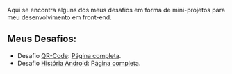 <body>
    <h1 style="display: none;">DESAFIOS & MINI PROJETOS Frontend</h1>
    <p>Aqui se encontra alguns dos meus desafios em forma de mini-projetos para meu desenvolvimento em front-end.</p>
    <aside style="display: none;">Para ver em forma de página, <a href="https://rafaelduque049.github.io/DESAFIOS-e-MINI_PROJETOS-Frontend/">Clique aqui</a>.</aside>
    <h2>Meus Desafios:</h2>
    <ul>
        <li> Desafio
            <a href="https://github.com/RafaelDuque049/DESAFIOS-e-MINI_PROJETOS-Frontend/tree/main/QR-Code" target="_blank"><abbr title="Arquivos do desafio" style="text-decoration: none;">QR-Code</abbr></a>:
            <a href="https://rafaelduque049.github.io/DESAFIOS-e-MINI_PROJETOS-Frontend/QR-Code/main.html" target="_blank"><abbr title="Página web" style="text-decoration: none;">Página completa</abbr></a>.
        </li>
        <li> Desafio
            <a href="https://github.com/RafaelDuque049/DESAFIOS-e-MINI_PROJETOS-Frontend/tree/main/P%C3%A1gina%20Android" target="_blank"><abbr title="Arquivos do desafio" style="text-decoration: none;">História Android</abbr></a>:
            <a href="https://rafaelduque049.github.io/DESAFIOS-e-MINI_PROJETOS-Frontend/P%C3%A1gina%20Android/Android.html" target="_blank"><abbr title="Página web" style="text-decoration: none;">Página completa</abbr></a>.
        </li>
    </ul>
</body>